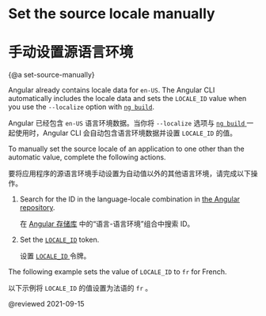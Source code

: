 # Set the source locale manually

# 手动设置源语言环境

{@a set-source-manually}

Angular already contains locale data for `en-US`.
The Angular CLI automatically includes the locale data and sets the `LOCALE_ID` value when you use the `--localize` option with [`ng build`][AioCliBuild].

Angular 已经包含 `en-US` 语言环境数据。当你将 `--localize` 选项与 [ `ng build` ][AioCliBuild] 一起使用时，Angular CLI 会自动包含语言环境数据并设置 `LOCALE_ID` 的值。

To manually set the source locale of an application to one other than the automatic value, complete the following actions.

要将应用程序的源语言环境手动设置为自动值以外的其他语言环境，请完成以下操作。

1. Search for the ID in the language-locale combination in [the Angular repository][GithubAngularAngularTreeMasterPackagesCommonLocales].

   在 [Angular 存储库][GithubAngularAngularTreeMasterPackagesCommonLocales] 中的“语言-语言环境”组合中搜索 ID。

1. Set the [`LOCALE_ID`][AioApiCoreLocaleId] token.

   设置 [ `LOCALE_ID` ][AioApiCoreLocaleId] 令牌。

The following example sets the value of `LOCALE_ID` to `fr` for French.

以下示例将 `LOCALE_ID` 的值设置为法语的 `fr` 。

<code-example path="i18n/doc-files/app.module.ts" header="src/app/app.module.ts" region="locale-id"></code-example>

<!-- links -->

[AioApiCoreLocaleId]: api/core/LOCALE_ID "LOCALE_ID | Core - API | Angular"

[AioCliBuild]: cli/build "ng build | CLI | Angular"

<!-- external links -->

[GithubAngularAngularTreeMasterPackagesCommonLocales]: https://github.com/angular/angular/tree/master/packages/common/locales "angular/packages/common/locales | angular/angular | GitHub"

<!-- end links -->

@reviewed 2021-09-15
